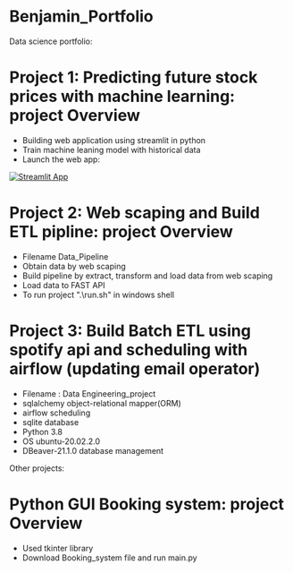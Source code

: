 # Benjamin_Portfolio
Data science portfolio:

# Project 1: Predicting future stock prices with machine learning: project Overview
* Building web application using streamlit in python
* Train machine leaning model with historical data
* Launch the web app:

[![Streamlit App](https://static.streamlit.io/badges/streamlit_badge_black_white.svg)](https://share.streamlit.io/benjaminlw1/benjamin_portfolio/main/Stocks_Market.py)

# Project 2: Web scaping and Build ETL pipline: project Overview
* Filename Data_Pipeline
* Obtain data by web scaping
* Build pipeline by extract, transform and load data from web scaping
* Load data to FAST API
* To run project ".\run.sh" in windows shell

# Project 3: Build Batch ETL using spotify api and scheduling with airflow (updating email operator)
* Filename : Data Engineering_project
* sqlalchemy object-relational mapper(ORM) 
* airflow scheduling 
* sqlite database
* Python 3.8
* OS ubuntu-20.02.2.0
* DBeaver-21.1.0 database management

Other projects:

# Python GUI Booking system: project Overview
* Used tkinter library 
* Download Booking_system file and run main.py
